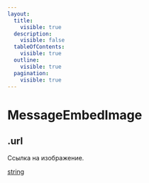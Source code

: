 ```yaml
---
layout:
  title:
    visible: true
  description:
    visible: false
  tableOfContents:
    visible: true
  outline:
    visible: true
  pagination:
    visible: true
---
```


# MessageEmbedImage

## .url

Ссылка на изображение.

[string](https://developer.mozilla.org/ru/docs/Web/JavaScript/Reference/Global\_Objects/String)
